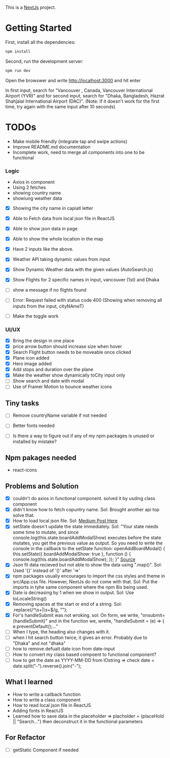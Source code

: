 This is a [NextJs](https://nextjs.org/) project.

# Getting Started

First, install all the dependencies:

```bash
npm install
```

Second, run the development server:

```bash
npm run dev
```

Open the browswer and write [http://localhost:3000](http://localhost:3000) and hit enter

In first input, search for "Vancouver , Canada, Vancouver International Airport (YVR)" and for second input, search for "Dhaka, Bangladesh, Hazrat Shahjalal International Airport (DAC)". (Note:
If it doesn't work for the first time, try again with the same input after 10 seconds)

# TODOs

- Make mobile friendly (integrate tap and swipe actions)
- Improve README.md documentation
- Incomplete work, need to merge all components into one to be functional

### Logic

- Axios in component
- Using 2 fetches
- showing country name
- showiung weather data

- [x] Showing the city name in capiatl letter
- [x] Able to Fetch data from local json file in ReactJS
- [x] Able to show json data in page
- [x] Able to show the whole location in the map
- [x] Have 2 inputs like the above.
- [x] Weather API taking dynamic values from input
- [x] Show Dynamic Weather data with the given values (AutoSearch.js)
- [x] Show Flights for 2 specific names in input, vancouver (1st) and Dhaka

- [ ] show a message if no flights found
- [ ] Error: Request failed with status code 400 (Showing when removing all inputs from the input, cityNAmeT)
- [ ] Make the toggle work

### UI/UX

- [x] Bring the design in one place
- [x] price arrow button should increase size when hover
- [x] Search Flight button needs to be moveable once clicked
- [x] Plane icon added
- [x] Hero image added
- [x] Add stops and duration over the plane
- [x] Make the weather show dynamically toCity input only
- [ ] Show search and date with modal
- [ ] Use of Framer Motion to bounce weather icons

## Tiny tasks

- [ ] Remove countryName variable if not needed
- [ ] Better fonts needed

- [ ] Is there a way to figure out if any of my npm packages is unused or installed by mistake?

## Npm pakages needed

- react-icons

## Problems and Solution

- [x] couldn't do axios in functional component. solved it by usding class component
- [x] didn't know how to fetch copuntry name. Sol: Brought another api top solve that.
- [x] How to load local json file. Sol: [Medium Post Here](https://medium.com/officialrajdeepsingh/how-to-read-local-json-file-in-react-js-564125235fc7)
- [x] setState doesn't update the state immediately. Sol: "Your state needs some time to mutate, and since console.log(this.state.boardAddModalShow) executes before the state mutates, you get the previous value as output. So you need to write the console in the callback to the setState function:
      openAddBoardModal() {
      this.setState({ boardAddModalShow: true }, function () {
      console.log(this.state.boardAddModalShow);
      });
      }"
      [Source](https://stackoverflow.com/questions/41278385/setstate-doesnt-update-the-state-immediately)
- [x] Json fil data recieved but not able to show the data using ".map()". Sol: Used '{}' instead of '()' after '=>'
- [x] npm packages usually encourages to import the css styles and theme in src/App.css file. However, NextJs do not come with that. Sol: Put the imports in tyhe same component where the npm 8is being used.
- [x] Date is decreasing by 1 when we show in output. Sol: Use toLocaleString()
- [x] Removing spaces at the start or end of a string. Sol: .replace(/^\s+|\s+$/g, "");
- [x] For's handleSubmit was not wroking. sol: On form, we write, "onsubmit={handleSubmit}" and in the function we, wreite, "handleSubmit = (e) => { e.preventDefault();..."
- [ ] When I type, the heading also changes with it.
- [ ] when I hit search button twice, it gives an error. Probably due to "Dhaka" and not "dhaka"
- [ ] how to remove defualt date icon from date-input
- [ ] How to convert my class based compoent to functional component?
- [ ] how to get the date as YYYY-MM-DD from IOstring => check date = date.split("-").reverse().join("-");

## What I learned

- How to write a callback function
- How to write a class component
- How to read local json file in ReactJS
- Adding fonts in ReactJS
- Learned how to save data in the placeholder => placholder = {placeHold || "Search..."} then deconstruct it in the functional parameters

## For Refactor

- [ ] getStatic Component if needed
